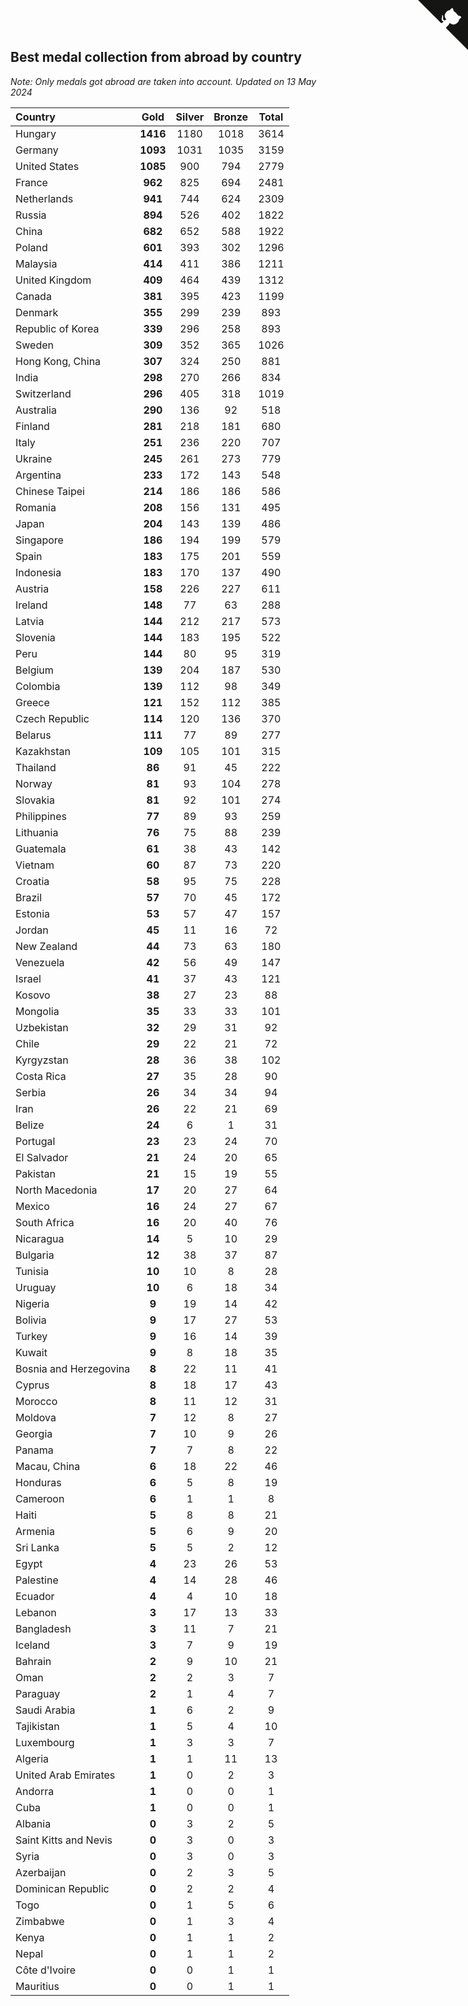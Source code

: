 ## Best medal collection from abroad by country

*Note: Only medals got abroad are taken into account.*
*Updated on 13 May 2024*

| Country | Gold | Silver | Bronze | Total |
| :--- | :--: | :--: | :--: | :--: |
| Hungary | **1416** | 1180 | 1018 | 3614 |
| Germany | **1093** | 1031 | 1035 | 3159 |
| United States | **1085** | 900 | 794 | 2779 |
| France | **962** | 825 | 694 | 2481 |
| Netherlands | **941** | 744 | 624 | 2309 |
| Russia | **894** | 526 | 402 | 1822 |
| China | **682** | 652 | 588 | 1922 |
| Poland | **601** | 393 | 302 | 1296 |
| Malaysia | **414** | 411 | 386 | 1211 |
| United Kingdom | **409** | 464 | 439 | 1312 |
| Canada | **381** | 395 | 423 | 1199 |
| Denmark | **355** | 299 | 239 | 893 |
| Republic of Korea | **339** | 296 | 258 | 893 |
| Sweden | **309** | 352 | 365 | 1026 |
| Hong Kong, China | **307** | 324 | 250 | 881 |
| India | **298** | 270 | 266 | 834 |
| Switzerland | **296** | 405 | 318 | 1019 |
| Australia | **290** | 136 | 92 | 518 |
| Finland | **281** | 218 | 181 | 680 |
| Italy | **251** | 236 | 220 | 707 |
| Ukraine | **245** | 261 | 273 | 779 |
| Argentina | **233** | 172 | 143 | 548 |
| Chinese Taipei | **214** | 186 | 186 | 586 |
| Romania | **208** | 156 | 131 | 495 |
| Japan | **204** | 143 | 139 | 486 |
| Singapore | **186** | 194 | 199 | 579 |
| Spain | **183** | 175 | 201 | 559 |
| Indonesia | **183** | 170 | 137 | 490 |
| Austria | **158** | 226 | 227 | 611 |
| Ireland | **148** | 77 | 63 | 288 |
| Latvia | **144** | 212 | 217 | 573 |
| Slovenia | **144** | 183 | 195 | 522 |
| Peru | **144** | 80 | 95 | 319 |
| Belgium | **139** | 204 | 187 | 530 |
| Colombia | **139** | 112 | 98 | 349 |
| Greece | **121** | 152 | 112 | 385 |
| Czech Republic | **114** | 120 | 136 | 370 |
| Belarus | **111** | 77 | 89 | 277 |
| Kazakhstan | **109** | 105 | 101 | 315 |
| Thailand | **86** | 91 | 45 | 222 |
| Norway | **81** | 93 | 104 | 278 |
| Slovakia | **81** | 92 | 101 | 274 |
| Philippines | **77** | 89 | 93 | 259 |
| Lithuania | **76** | 75 | 88 | 239 |
| Guatemala | **61** | 38 | 43 | 142 |
| Vietnam | **60** | 87 | 73 | 220 |
| Croatia | **58** | 95 | 75 | 228 |
| Brazil | **57** | 70 | 45 | 172 |
| Estonia | **53** | 57 | 47 | 157 |
| Jordan | **45** | 11 | 16 | 72 |
| New Zealand | **44** | 73 | 63 | 180 |
| Venezuela | **42** | 56 | 49 | 147 |
| Israel | **41** | 37 | 43 | 121 |
| Kosovo | **38** | 27 | 23 | 88 |
| Mongolia | **35** | 33 | 33 | 101 |
| Uzbekistan | **32** | 29 | 31 | 92 |
| Chile | **29** | 22 | 21 | 72 |
| Kyrgyzstan | **28** | 36 | 38 | 102 |
| Costa Rica | **27** | 35 | 28 | 90 |
| Serbia | **26** | 34 | 34 | 94 |
| Iran | **26** | 22 | 21 | 69 |
| Belize | **24** | 6 | 1 | 31 |
| Portugal | **23** | 23 | 24 | 70 |
| El Salvador | **21** | 24 | 20 | 65 |
| Pakistan | **21** | 15 | 19 | 55 |
| North Macedonia | **17** | 20 | 27 | 64 |
| Mexico | **16** | 24 | 27 | 67 |
| South Africa | **16** | 20 | 40 | 76 |
| Nicaragua | **14** | 5 | 10 | 29 |
| Bulgaria | **12** | 38 | 37 | 87 |
| Tunisia | **10** | 10 | 8 | 28 |
| Uruguay | **10** | 6 | 18 | 34 |
| Nigeria | **9** | 19 | 14 | 42 |
| Bolivia | **9** | 17 | 27 | 53 |
| Turkey | **9** | 16 | 14 | 39 |
| Kuwait | **9** | 8 | 18 | 35 |
| Bosnia and Herzegovina | **8** | 22 | 11 | 41 |
| Cyprus | **8** | 18 | 17 | 43 |
| Morocco | **8** | 11 | 12 | 31 |
| Moldova | **7** | 12 | 8 | 27 |
| Georgia | **7** | 10 | 9 | 26 |
| Panama | **7** | 7 | 8 | 22 |
| Macau, China | **6** | 18 | 22 | 46 |
| Honduras | **6** | 5 | 8 | 19 |
| Cameroon | **6** | 1 | 1 | 8 |
| Haiti | **5** | 8 | 8 | 21 |
| Armenia | **5** | 6 | 9 | 20 |
| Sri Lanka | **5** | 5 | 2 | 12 |
| Egypt | **4** | 23 | 26 | 53 |
| Palestine | **4** | 14 | 28 | 46 |
| Ecuador | **4** | 4 | 10 | 18 |
| Lebanon | **3** | 17 | 13 | 33 |
| Bangladesh | **3** | 11 | 7 | 21 |
| Iceland | **3** | 7 | 9 | 19 |
| Bahrain | **2** | 9 | 10 | 21 |
| Oman | **2** | 2 | 3 | 7 |
| Paraguay | **2** | 1 | 4 | 7 |
| Saudi Arabia | **1** | 6 | 2 | 9 |
| Tajikistan | **1** | 5 | 4 | 10 |
| Luxembourg | **1** | 3 | 3 | 7 |
| Algeria | **1** | 1 | 11 | 13 |
| United Arab Emirates | **1** | 0 | 2 | 3 |
| Andorra | **1** | 0 | 0 | 1 |
| Cuba | **1** | 0 | 0 | 1 |
| Albania | **0** | 3 | 2 | 5 |
| Saint Kitts and Nevis | **0** | 3 | 0 | 3 |
| Syria | **0** | 3 | 0 | 3 |
| Azerbaijan | **0** | 2 | 3 | 5 |
| Dominican Republic | **0** | 2 | 2 | 4 |
| Togo | **0** | 1 | 5 | 6 |
| Zimbabwe | **0** | 1 | 3 | 4 |
| Kenya | **0** | 1 | 1 | 2 |
| Nepal | **0** | 1 | 1 | 2 |
| Côte d'Ivoire | **0** | 0 | 1 | 1 |
| Mauritius | **0** | 0 | 1 | 1 |


<a href="https://github.com/jonatanklosko/wca_statistics" class="github-corner" aria-label="View source on Github"><svg width="80" height="80" viewBox="0 0 250 250" style="fill:#151513; color:#fff; position: absolute; top: 0; border: 0; right: 0;" aria-hidden="true"><path d="M0,0 L115,115 L130,115 L142,142 L250,250 L250,0 Z"></path><path d="M128.3,109.0 C113.8,99.7 119.0,89.6 119.0,89.6 C122.0,82.7 120.5,78.6 120.5,78.6 C119.2,72.0 123.4,76.3 123.4,76.3 C127.3,80.9 125.5,87.3 125.5,87.3 C122.9,97.6 130.6,101.9 134.4,103.2" fill="currentColor" style="transform-origin: 130px 106px;" class="octo-arm"></path><path d="M115.0,115.0 C114.9,115.1 118.7,116.5 119.8,115.4 L133.7,101.6 C136.9,99.2 139.9,98.4 142.2,98.6 C133.8,88.0 127.5,74.4 143.8,58.0 C148.5,53.4 154.0,51.2 159.7,51.0 C160.3,49.4 163.2,43.6 171.4,40.1 C171.4,40.1 176.1,42.5 178.8,56.2 C183.1,58.6 187.2,61.8 190.9,65.4 C194.5,69.0 197.7,73.2 200.1,77.6 C213.8,80.2 216.3,84.9 216.3,84.9 C212.7,93.1 206.9,96.0 205.4,96.6 C205.1,102.4 203.0,107.8 198.3,112.5 C181.9,128.9 168.3,122.5 157.7,114.1 C157.9,116.9 156.7,120.9 152.7,124.9 L141.0,136.5 C139.8,137.7 141.6,141.9 141.8,141.8 Z" fill="currentColor" class="octo-body"></path></svg></a><style>.github-corner:hover .octo-arm{animation:octocat-wave 560ms ease-in-out}@keyframes octocat-wave{0%,100%{transform:rotate(0)}20%,60%{transform:rotate(-25deg)}40%,80%{transform:rotate(10deg)}}@media (max-width:500px){.github-corner:hover .octo-arm{animation:none}.github-corner .octo-arm{animation:octocat-wave 560ms ease-in-out}}</style>
